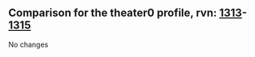 ## Comparison for the theater0 profile, rvn: [1313](https://github.com/PRO100KatYT/FortniteProfileRevisions/tree/main/profiles/theater0/1313%20theater0.json)-[1315](https://github.com/PRO100KatYT/FortniteProfileRevisions/tree/main/profiles/theater0/1315%20theater0.json)

No changes
